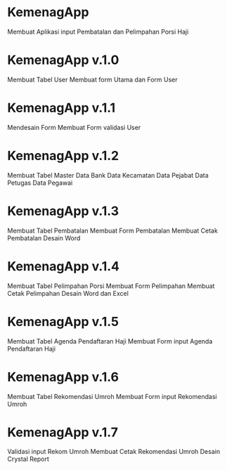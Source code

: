 # KemenagApp
Membuat Aplikasi input Pembatalan dan Pelimpahan Porsi Haji

# KemenagApp v.1.0
Membuat Tabel User
Membuat form Utama dan Form User

# KemenagApp v.1.1
Mendesain Form
Membuat Form validasi User

# KemenagApp v.1.2
Membuat Tabel Master
Data Bank
Data Kecamatan
Data Pejabat
Data Petugas
Data Pegawai

# KemenagApp v.1.3
Membuat Tabel Pembatalan
Membuat Form Pembatalan
Membuat Cetak Pembatalan
Desain Word

# KemenagApp v.1.4
Membuat Tabel Pelimpahan Porsi
Membuat Form Pelimpahan
Membuat Cetak Pelimpahan
Desain Word dan Excel

# KemenagApp v.1.5
Membuat Tabel Agenda Pendaftaran Haji
Membuat Form input Agenda Pendaftaran Haji

# KemenagApp v.1.6
Membuat Tabel Rekomendasi Umroh
Membuat Form input Rekomendasi Umroh

# KemenagApp v.1.7
Validasi input Rekom Umroh
Membuat Cetak Rekomendasi Umroh
Desain Crystal Report
